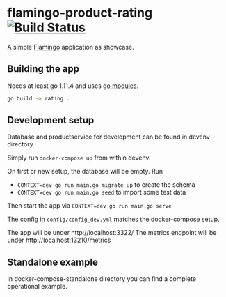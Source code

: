 # flamingo-product-rating [![Build Status](https://travis-ci.org/tessig/flamingo-product-rating.svg?branch=master)](https://travis-ci.org/tessig/flamingo-product-rating)
A simple [Flamingo](https://www.flamingo.me/) application as showcase.

## Building the app

Needs at least go 1.11.4 and uses [go modules](https://github.com/golang/go/wiki/Modules).

```bash
go build -o rating .
```

## Development setup

Database and productservice for development can be found in devenv directory.

Simply run `docker-compose up` from within devenv.

On first or new setup, the database will be empty. Run 

* `CONTEXT=dev go run main.go migrate up` to create the schema
* `CONTEXT=dev go run main.go seed` to import some test data

Then start the app via `CONTEXT=dev go run main.go serve`

The config in `config/config_dev.yml` matches the docker-compose setup.

The app will be under http://localhost:3322/
The metrics endpoint will be under http://localhost:13210/metrics

## Standalone example

In docker-compose-standalone directory you can find a complete operational example. 
